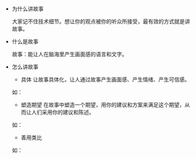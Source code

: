 - 为什么讲故事
  
  大家记不住技术细节。想让你的观点被你的听众所接受，最有效的方式就是讲故事。

- 什么是故事
  
  故事：能让人在脑海里产生画面感的语言和文字。
  
- 怎么讲故事

  - 具体
  让故事具体化，让人通过故事产生画面感、产生情绪、产生可信感。
  
  如：
  
  - 塑造期望
  在故事中塑造一个期望，用你的建议和方案来满足这个期望，从而让人们采用你的建议和陈述。
  
  如：
  
  - 善用类比
  
  如：
  

